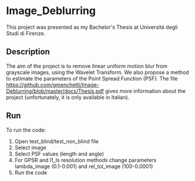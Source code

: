 # Image_Deblurring
This project was presented as my Bachelor's Thesis at Università degli Studi di Firenze.
## Description
The aim of the project is to remove linear uniform motion blur from grayscale images, using the Wavelet Transform.
We also propose a method to estimate the parameters of the Point Spread Function (PSF).
The file https://github.com/gmenchetti/Image-Deblurring/blob/master/docs/Thesis.pdf gives more information about the project (unfortunately, it is only available in Italian).

## Run
To run the code:
1. Open test_blind/test_non_blind file
2. Select image
3. Select PSF values (length and angle)
4. For GPSR and l1_ls resolution methods change parameters lambda_image (0.1-0.001) and rel_tol_image (100-0.0001)
5. Run the code
